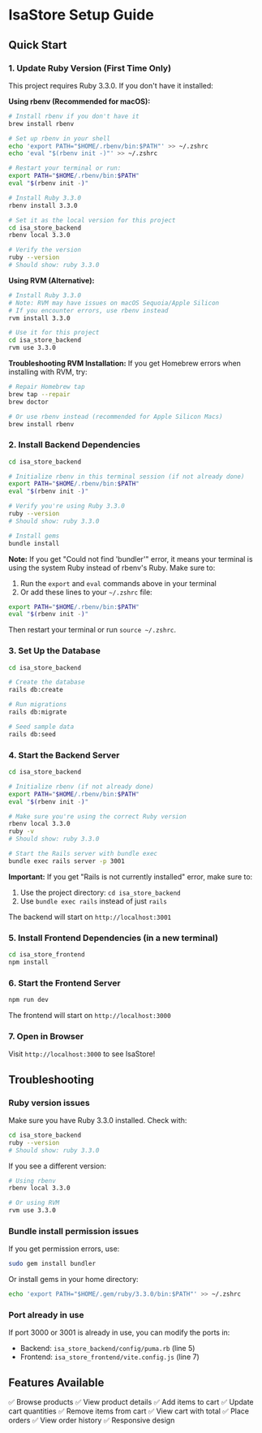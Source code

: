# IsaStore Setup Guide

## Quick Start

### 1. Update Ruby Version (First Time Only)

This project requires Ruby 3.3.0. If you don't have it installed:

**Using rbenv (Recommended for macOS):**
```bash
# Install rbenv if you don't have it
brew install rbenv

# Set up rbenv in your shell
echo 'export PATH="$HOME/.rbenv/bin:$PATH"' >> ~/.zshrc
echo 'eval "$(rbenv init -)"' >> ~/.zshrc

# Restart your terminal or run:
export PATH="$HOME/.rbenv/bin:$PATH"
eval "$(rbenv init -)"

# Install Ruby 3.3.0
rbenv install 3.3.0

# Set it as the local version for this project
cd isa_store_backend
rbenv local 3.3.0

# Verify the version
ruby --version
# Should show: ruby 3.3.0
```

**Using RVM (Alternative):**
```bash
# Install Ruby 3.3.0
# Note: RVM may have issues on macOS Sequoia/Apple Silicon
# If you encounter errors, use rbenv instead
rvm install 3.3.0

# Use it for this project
cd isa_store_backend
rvm use 3.3.0
```

**Troubleshooting RVM Installation:**
If you get Homebrew errors when installing with RVM, try:
```bash
# Repair Homebrew tap
brew tap --repair
brew doctor

# Or use rbenv instead (recommended for Apple Silicon Macs)
brew install rbenv
```

### 2. Install Backend Dependencies

```bash
cd isa_store_backend

# Initialize rbenv in this terminal session (if not already done)
export PATH="$HOME/.rbenv/bin:$PATH"
eval "$(rbenv init -)"

# Verify you're using Ruby 3.3.0
ruby --version
# Should show: ruby 3.3.0

# Install gems
bundle install
```

**Note:** If you get "Could not find 'bundler'" error, it means your terminal is using the system Ruby instead of rbenv's Ruby. Make sure to:
1. Run the `export` and `eval` commands above in your terminal
2. Or add these lines to your `~/.zshrc` file:
```bash
export PATH="$HOME/.rbenv/bin:$PATH"
eval "$(rbenv init -)"
```
Then restart your terminal or run `source ~/.zshrc`.

### 3. Set Up the Database

```bash
cd isa_store_backend

# Create the database
rails db:create

# Run migrations
rails db:migrate

# Seed sample data
rails db:seed
```

### 4. Start the Backend Server

```bash
cd isa_store_backend

# Initialize rbenv (if not already done)
export PATH="$HOME/.rbenv/bin:$PATH"
eval "$(rbenv init -)"

# Make sure you're using the correct Ruby version
rbenv local 3.3.0
ruby -v
# Should show: ruby 3.3.0

# Start the Rails server with bundle exec
bundle exec rails server -p 3001
```

**Important:** If you get "Rails is not currently installed" error, make sure to:
1. Use the project directory: `cd isa_store_backend`
2. Use `bundle exec rails` instead of just `rails`

The backend will start on `http://localhost:3001`

### 5. Install Frontend Dependencies (in a new terminal)

```bash
cd isa_store_frontend
npm install
```

### 6. Start the Frontend Server

```bash
npm run dev
```

The frontend will start on `http://localhost:3000`

### 7. Open in Browser

Visit `http://localhost:3000` to see IsaStore!

## Troubleshooting

### Ruby version issues
Make sure you have Ruby 3.3.0 installed. Check with:
```bash
cd isa_store_backend
ruby --version
# Should show: ruby 3.3.0
```

If you see a different version:
```bash
# Using rbenv
rbenv local 3.3.0

# Or using RVM
rvm use 3.3.0
```

### Bundle install permission issues
If you get permission errors, use:
```bash
sudo gem install bundler
```

Or install gems in your home directory:
```bash
echo 'export PATH="$HOME/.gem/ruby/3.3.0/bin:$PATH"' >> ~/.zshrc
```

### Port already in use
If port 3000 or 3001 is already in use, you can modify the ports in:
- Backend: `isa_store_backend/config/puma.rb` (line 5)
- Frontend: `isa_store_frontend/vite.config.js` (line 7)

## Features Available

✅ Browse products
✅ View product details
✅ Add items to cart
✅ Update cart quantities
✅ Remove items from cart
✅ View cart with total
✅ Place orders
✅ View order history
✅ Responsive design

